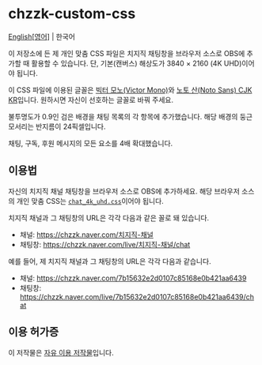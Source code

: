 # chzzk-custom-css

[English[영어]](../../README.md) | 한국어

이 저장소에 든 제 개인 맞춤 CSS 파일은 치지직 채팅창을 브라우저 소스로 OBS에 추가할 때 활용할 수 있습니다. 단, 기본(캔버스) 해상도가 3840 × 2160 (4K UHD)이어야 됩니다.

이 CSS 파일에 이용된 글꼴은 [빅터 모노(Victor Mono)][vm]와 [노토 산(Noto Sans) CJK KR][noto]입니다.
원하시면 자신이 선호하는 글꼴로 바꿔 주세요.

불투명도가 0.9인 검은 배경을 채팅 목록의 각 항목에 추가했습니다. 해당 배경의 둥근 모서리는 반지름이 24픽셀입니다.

채팅, 구독, 후원 메시지의 모든 요소를 4배 확대했습니다.

## 이용법

자신의 치지직 채널 채팅창을 브라우저 소스로 OBS에 추가하세요. 해당 브라우저 소스의 개인 맞춤 CSS는 [`chat_4k_uhd.css`](./chat_4k_uhd.css)이어야 됩니다.

치지직 채널과 그 채팅창의 URL은 각각 다음과 같은 꼴로 돼 있습니다.

* 채널: https://chzzk.naver.com/치지직-채널
* 채팅창: https://chzzk.naver.com/live/치지직-채널/chat

예를 들어, 제 치지직 채널과 그 채팅창의 URL은 각각 다음과 같습니다.

* 채널: https://chzzk.naver.com/7b15632e2d0107c85168e0b421aa6439
* 채팅창:
https://chzzk.naver.com/live/7b15632e2d0107c85168e0b421aa6439/chat

## 이용 허가증

이 저작물은 [자유 이용 저작물](./LICENSE)입니다.

[vm]: https://rubjo.github.io/victor-mono/
[noto]: https://github.com/notofonts/noto-cjk/tree/main/Sans#downloading-noto-sans-cjk
